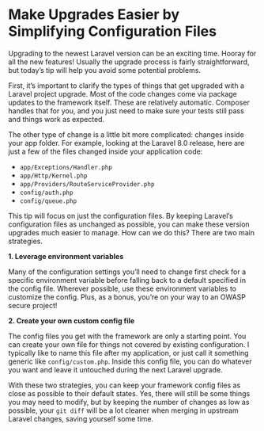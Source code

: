 # Make Upgrades Easier by Simplifying Configuration Files

Upgrading to the newest Laravel version can be an exciting time. Hooray for all the new features! Usually the upgrade process is fairly straightforward, but today’s tip will help you avoid some potential problems.

First, it’s important to clarify the types of things that get upgraded with a Laravel project upgrade. Most of the code changes come via package updates to the framework itself. These are relatively automatic. Composer handles that for you, and you just need to make sure your tests still pass and things work as expected.

The other type of change is a little bit more complicated: changes inside your app folder. For example, looking at the Laravel 8.0 release, here are just a few of the files changed inside your application code:

* `app/Exceptions/Handler.php`
* `app/Http/Kernel.php`
* `app/Providers/RouteServiceProvider.php`
* `config/auth.php`
* `config/queue.php`

This tip will focus on just the configuration files. By keeping Laravel’s configuration files as unchanged as possible, you can make these version upgrades much easier to manage. How can we do this? There are two main strategies.

**1. Leverage environment variables**

Many of the configuration settings you’ll need to change first check for a specific environment variable before falling back to a default specified in the config file. Wherever possible, use these environment variables to customize the config. Plus, as a bonus, you’re on your way to an OWASP secure project!

**2. Create your own custom config file**

The config files you get with the framework are only a starting point. You can create your own file for things not covered by existing configuration. I typically like to name this file after my application, or just call it something generic like `config/custom.php`. Inside this config file, you can do whatever you want and leave it untouched during the next Laravel upgrade.

With these two strategies, you can keep your framework config files as close as possible to their default states. Yes, there will still be some things you may need to modify, but by keeping the number of changes as low as possible, your `git diff` will be a lot cleaner when merging in upstream Laravel changes, saving yourself some time.
